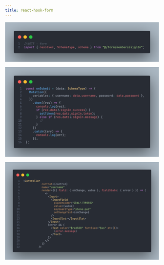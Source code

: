 ```yaml
---
title: react-hook-form
---
```


![alt text](image.png)

![alt text](image-1.png)

![alt text](image-2.png)
